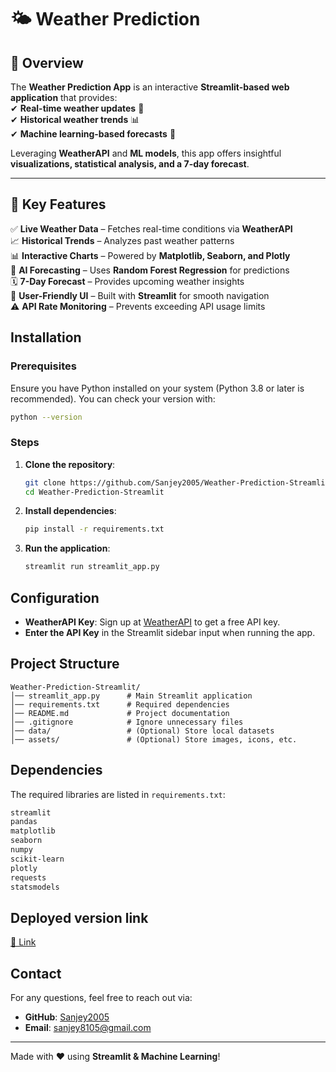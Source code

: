 # 🌤️ **Weather Prediction**  

## 🌟 Overview  
The **Weather Prediction App** is an interactive **Streamlit-based web application** that provides:  
✔ **Real-time weather updates** 📡  
✔ **Historical weather trends** 📊  
✔ **Machine learning-based forecasts** 🤖  

Leveraging **WeatherAPI** and **ML models**, this app offers insightful **visualizations, statistical analysis, and a 7-day forecast**.

---

## 🚀 Key Features  
✅ **Live Weather Data** – Fetches real-time conditions via **WeatherAPI**  
📈 **Historical Trends** – Analyzes past weather patterns  
📊 **Interactive Charts** – Powered by **Matplotlib, Seaborn, and Plotly**  
🔮 **AI Forecasting** – Uses **Random Forest Regression** for predictions  
🗓️ **7-Day Forecast** – Provides upcoming weather insights  
🎨 **User-Friendly UI** – Built with **Streamlit** for smooth navigation  
⚠ **API Rate Monitoring** – Prevents exceeding API usage limits

## Installation

### Prerequisites
Ensure you have Python installed on your system (Python 3.8 or later is recommended). You can check your version with:
```sh
python --version
```

### Steps
1. **Clone the repository**:
   ```sh
   git clone https://github.com/Sanjey2005/Weather-Prediction-Streamlit.git
   cd Weather-Prediction-Streamlit
   ```
2. **Install dependencies**:
   ```sh
   pip install -r requirements.txt
   ```
3. **Run the application**:
   ```sh
   streamlit run streamlit_app.py
   ```

## Configuration
- **WeatherAPI Key**: Sign up at [WeatherAPI](https://www.weatherapi.com/) to get a free API key.
- **Enter the API Key** in the Streamlit sidebar input when running the app.

## Project Structure
```
Weather-Prediction-Streamlit/
│── streamlit_app.py      # Main Streamlit application
│── requirements.txt      # Required dependencies
│── README.md             # Project documentation
│── .gitignore            # Ignore unnecessary files
│── data/                 # (Optional) Store local datasets
│── assets/               # (Optional) Store images, icons, etc.
```

## Dependencies
The required libraries are listed in `requirements.txt`:
```txt
streamlit
pandas
matplotlib
seaborn
numpy
scikit-learn
plotly
requests
statsmodels
```

## Deployed version link

[🔗  Link](https://weather-prediction-app-tzs9mrfzimtenjzczafs9r.streamlit.app/)

## Contact
For any questions, feel free to reach out via:
- **GitHub**: [Sanjey2005](https://github.com/Sanjey2005)
- **Email**: sanjey8105@gmail.com

---
Made with ❤️ using **Streamlit & Machine Learning**!


